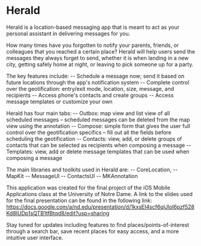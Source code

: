 # Herald

Herald is a location-based messaging app that is meant to act as your personal assistant in delivering messages for you.

How many times have you forgotten to notify your parents, friends, or colleagues that you reached a certain place? Herald will help users send the messages they always forget to send, whether it is when landing in a new city, getting safely home at night, or leaving to pick someone up for a party.

The key features include:
-- Schedule a message now; send it based on future locations through the app's notification system
-- Complete control over the geotification: entry/exit mode, location, size, message, and recipients
-- Access phone's contacts and create groups
-- Access message templates or customize your own

Herald has four main tabs:
-- Outbox: map view and list view of all scheduled messages – scheduled messages can be deleted from the map view using the annotation
-- Compose: simple form that gives the user full control over the geotification specifics – fill out all the fields before scheduling the geotification 
-- Contacts: view, add, or delete groups of contacts that can be selected as recipients when composing a message
-- Templates: view, add or delete message templates that can be used when composing a message

The main libraries and toolkits used in Herald are:
-- CoreLocation,
-- MapKit
-- MessageUI
-- ContactsUI
-- MKAnnotation
    
This application was created for the final project of the iOS Mobile Applications class at the University of Notre Dame.
A link to the slides used for the final presentation can be found in the following link: https://docs.google.com/a/nd.edu/presentation/d/1kxsEI4scf6qlJlol6pzf528Kd8IUDp1sQTB1tfBtqd8/edit?usp=sharing

Stay tuned for updates including features to find places/points-of-interest through a search bar, save recent places for easy access, and a more intuitive user interface.

